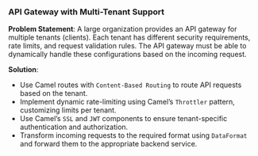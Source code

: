 ### **API Gateway with Multi-Tenant Support**
**Problem Statement**: A large organization provides an API gateway for multiple tenants (clients).
Each tenant has different security requirements, rate limits, and request validation rules.
The API gateway must be able to dynamically handle these configurations based on the incoming request.

**Solution**:
- Use Camel routes with `Content-Based Routing` to route API requests based on the tenant.
- Implement dynamic rate-limiting using Camel’s `Throttler` pattern, customizing limits per tenant.
- Use Camel’s `SSL` and `JWT` components to ensure tenant-specific authentication and authorization.
- Transform incoming requests to the required format using `DataFormat` and forward them to the appropriate backend service.

